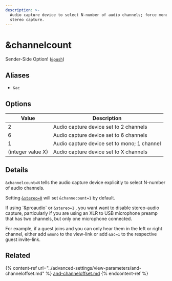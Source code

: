 ```yaml
---
description: >-
  Audio capture device to select N-number of audio channels; force mono or
  stereo capture.
---
```


# \&channelcount

Sender-Side Option! ([`&push`](push.md))

## Aliases

* `&ac`

## Options

| Value             | Description                                 |
| ----------------- | ------------------------------------------- |
| 2                 | Audio capture device set to 2 channels      |
| 6                 | Audio capture device set to 6 channels      |
| 1                 | Audio capture device set to mono; 1 channel |
| (integer value X) | Audio capture device set to X channels      |

## Details

`&channelcount=N` tells the audio capture device explicitly to select N-number of audio channels.&#x20;

Setting [`&stereo=0`](../general-settings/stereo.md) will set `&channecount=1` by default.

If using \`\&proaudio\` or `&stereo=1` , you want want to disable stereo-audio capture, particularly if you are using an XLR to USB microphone preamp that has two channels, but only one microphone connected.

For example, if a guest joins and you can only hear them in the left or right channel, either add `&mono` to the view-link or add `&ac=1` to the respective guest invite-link.

## Related

{% content-ref url="../advanced-settings/view-parameters/and-channeloffset.md" %}
[and-channeloffset.md](../advanced-settings/view-parameters/and-channeloffset.md)
{% endcontent-ref %}
